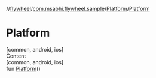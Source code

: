 //[flywheel](../../../index.md)/[com.msabhi.flywheel.sample](../index.md)/[Platform](index.md)/[Platform](-platform.md)



# Platform  
[common, android, ios]  
Content  
[common, android, ios]  
fun [Platform](-platform.md)()  



